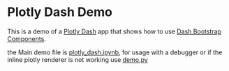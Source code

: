 # Plotly Dash Demo
This is a demo of a [Plotly Dash](https://plot.ly/dash/) app that shows how to use [Dash Bootstrap Components](https://dash-bootstrap-components.opensource.faculty.ai/).

the Main demo file is [plotly_dash.ipynb](./plotly_dash.ipynb), for usage with a debugger
or if the inline plotly renderer is not working use [demo.py](./demo.py)